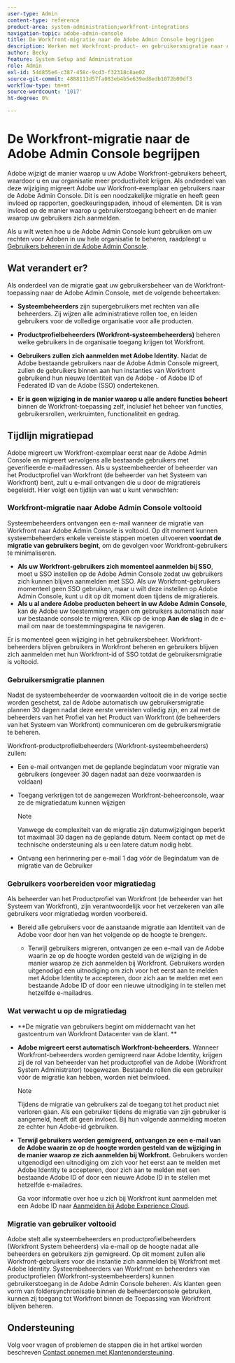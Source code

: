 ```yaml
---
user-type: Admin
content-type: reference
product-area: system-administration;workfront-integrations
navigation-topic: adobe-admin-console
title: De Workfront-migratie naar de Adobe Admin Console begrijpen
description: Werken met Workfront-product- en gebruikersmigratie naar Adobe Admin Console
author: Becky
feature: System Setup and Administration
role: Admin
exl-id: 54d855e6-c387-458c-9cd3-f32318c8ae02
source-git-commit: 4888113d57fa083eb4b5e639ed8edb1072b00df3
workflow-type: tm+mt
source-wordcount: '1017'
ht-degree: 0%

---
```


# De Workfront-migratie naar de Adobe Admin Console begrijpen

Adobe wijzigt de manier waarop u uw Adobe Workfront-gebruikers beheert, waardoor u en uw organisatie meer productiviteit krijgen. Als onderdeel van deze wijziging migreert Adobe uw Workfront-exemplaar en gebruikers naar de Adobe Admin Console. Dit is een noodzakelijke migratie en heeft geen invloed op rapporten, goedkeuringspaden, inhoud of elementen. Dit is van invloed op de manier waarop u gebruikerstoegang beheert en de manier waarop uw gebruikers zich aanmelden.

Als u wilt weten hoe u de Adobe Admin Console kunt gebruiken om uw rechten voor Adoben in uw hele organisatie te beheren, raadpleegt u [Gebruikers beheren in de Adobe Admin Console](/help/quicksilver/administration-and-setup/add-users/create-and-manage-users/admin-console.md).

## Wat verandert er?

Als onderdeel van de migratie gaat uw gebruikersbeheer van de Workfront-toepassing naar de Adobe Admin Console, met de volgende beheertaken:

* **Systeembeheerders** zijn supergebruikers met rechten van alle beheerders. Zij wijzen alle administratieve rollen toe, en leiden gebruikers voor de volledige organisatie voor alle producten.

* **Productprofielbeheerders (Workfront-systeembeheerders)** beheren welke gebruikers in de organisatie toegang krijgen tot Workfront.

* **Gebruikers zullen zich aanmelden met Adobe Identity.** Nadat de Adobe bestaande gebruikers naar de Adobe Admin Console migreert, zullen de gebruikers binnen aan hun instanties van Workfront gebruikend hun nieuwe Identiteit van de Adobe - of Adobe ID of Federated ID van de Adobe (SSO) ondertekenen.

* **Er is geen wijziging in de manier waarop u alle andere functies beheert** binnen de Workfront-toepassing zelf, inclusief het beheer van functies, gebruikersrollen, werkruimten, functionaliteit en gedrag.

## Tijdlijn migratiepad

Adobe migreert uw Workfront-exemplaar eerst naar de Adobe Admin Console en migreert vervolgens alle bestaande gebruikers met geverifieerde e-mailadressen. Als u systeembeheerder of beheerder van het Productprofiel van Workfront (de beheerder van het Systeem van Workfront) bent, zult u e-mail ontvangen die u door de migratiereis begeleidt. Hier volgt een tijdlijn van wat u kunt verwachten:

### Workfront-migratie naar Adobe Admin Console voltooid

Systeembeheerders ontvangen een e-mail wanneer de migratie van Workfront naar Adobe Admin Console is voltooid. Op dit moment kunnen systeembeheerders enkele vereiste stappen moeten uitvoeren **voordat de migratie van gebruikers begint**, om de gevolgen voor Workfront-gebruikers te minimaliseren.

* **Als uw Workfront-gebruikers zich momenteel aanmelden bij SSO**, moet u SSO instellen op de Adobe Admin Console zodat uw gebruikers zich kunnen blijven aanmelden met SSO. Als uw Workfront-gebruikers momenteel geen SSO gebruiken, maar u wilt deze instellen op Adobe Admin Console, kunt u dit op dit moment doen tijdens de migratiereis.
* **Als u al andere Adobe producten beheert in uw Adobe Admin Console**, kan de Adobe uw toestemming vragen om gebruikers automatisch naar uw bestaande console te migreren. Klik op de knop **Aan de slag** in de e-mail om naar de toestemmingspagina te navigeren.

Er is momenteel geen wijziging in het gebruikersbeheer. Workfront-beheerders blijven gebruikers in Workfront beheren en gebruikers blijven zich aanmelden met hun Workfront-id of SSO totdat de gebruikersmigratie is voltooid.

### Gebruikersmigratie plannen

Nadat de systeembeheerder de voorwaarden voltooit die in de vorige sectie worden geschetst, zal de Adobe automatisch uw gebruikersmigratie plannen 30 dagen nadat deze eerste vereisten volledig zijn, en zal met de beheerders van het Profiel van het Product van Workfront (de beheerders van het Systeem van Workfront) communiceren om de gebruikersmigratie te beheren.

Workfront-productprofielbeheerders (Workfront-systeembeheerders) zullen:

* Een e-mail ontvangen met de geplande begindatum voor migratie van gebruikers (ongeveer 30 dagen nadat aan deze voorwaarden is voldaan)
* Toegang verkrijgen tot de aangewezen Workfront-beheerconsole, waar ze de migratiedatum kunnen wijzigen

  >[!NOTE]
  >
  >Vanwege de complexiteit van de migratie zijn datumwijzigingen beperkt tot maximaal 30 dagen na de geplande datum. Neem contact op met de technische ondersteuning als u een latere datum nodig hebt.

* Ontvang een herinnering per e-mail 1 dag vóór de Begindatum van de migratie van de Gebruiker

### Gebruikers voorbereiden voor migratiedag

Als beheerder van het Productprofiel van Workfront (de beheerder van het Systeem van Workfront), zijn verantwoordelijk voor het verzekeren van alle gebruikers voor migratiedag worden voorbereid.

* Bereid alle gebruikers voor de aanstaande migratie aan Identiteit van de Adobe voor door hen van het volgende op de hoogte te brengen:.

   * Terwijl gebruikers migreren, ontvangen ze een e-mail van de Adobe waarin ze op de hoogte worden gesteld van de wijziging in de manier waarop ze zich aanmelden bij Workfront. Gebruikers worden uitgenodigd een uitnodiging om zich voor het eerst aan te melden met Adobe Identity te accepteren, door zich aan te melden met een bestaande Adobe ID of door een nieuwe uitnodiging in te stellen met hetzelfde e-mailadres.

### Wat verwacht u op de migratiedag

* **De migratie van gebruikers begint om middernacht van het gastcentrum van Workfront Datacenter van de klant. **

* **Adobe migreert eerst automatisch Workfront-beheerders.** Wanneer Workfront-beheerders worden gemigreerd naar Adobe Identity, krijgen zij de rol van beheerder van het productprofiel van de Adobe (Workfront System Administrator) toegewezen. Bestaande rollen die een gebruiker vóór de migratie kan hebben, worden niet beïnvloed.

  >[!NOTE]
  >
  >Tijdens de migratie van gebruikers zal de toegang tot het product niet verloren gaan. Als een gebruiker tijdens de migratie van zijn gebruiker is aangemeld, heeft dit geen invloed. Bij hun volgende aanmelding moeten ze echter hun Adobe-id gebruiken.



* **Terwijl gebruikers worden gemigreerd, ontvangen ze een e-mail van de Adobe waarin ze op de hoogte worden gesteld van de wijziging in de manier waarop ze zich aanmelden bij Workfront.** Gebruikers worden uitgenodigd een uitnodiging om zich voor het eerst aan te melden met Adobe Identity te accepteren, door zich aan te melden met een bestaande Adobe ID of door een nieuwe Adobe ID in te stellen met hetzelfde e-mailadres.

  Ga voor informatie over hoe u zich bij Workfront kunt aanmelden met een Adobe ID naar [Aanmelden bij Adobe Experience Cloud](/help/quicksilver/workfront-basics/navigate-workfront/workfront-navigation/adobe-unified-experience.md#log-in-to-adobe-experience-cloud).

### Migratie van gebruiker voltooid

Adobe stelt alle systeembeheerders en productprofielbeheerders (Workfront System beheerders) via e-mail op de hoogte nadat alle beheerders en gebruikers zijn gemigreerd. Op dit moment zullen alle Workfront-gebruikers voor die instantie zich aanmelden bij Workfront met Adobe Identity. Systeembeheerders van Workfront en beheerders van productprofielen (Workfront-systeembeheerders) kunnen gebruikerstoegang in de Adobe Admin Console beheren. Als klanten geen vorm van foldersynchronisatie binnen de beheerderconsole gebruiken, kunnen zij toegang tot Workfront binnen de Toepassing van Workfront blijven beheren.

## Ondersteuning

Volg voor vragen of problemen de stappen die in het artikel worden beschreven [Contact opnemen met Klantenondersteuning](/help/quicksilver/workfront-basics/tips-tricks-and-troubleshooting/contact-customer-support.md).




